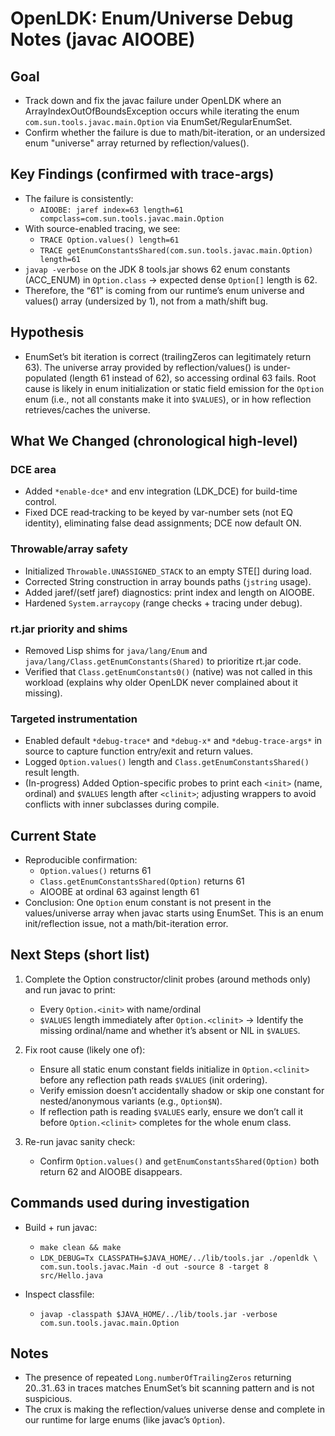 # OpenLDK: Enum/Universe Debug Notes (javac AIOOBE)

## Goal

- Track down and fix the javac failure under OpenLDK where an
  ArrayIndexOutOfBoundsException occurs while iterating the enum
  `com.sun.tools.javac.main.Option` via EnumSet/RegularEnumSet.
- Confirm whether the failure is due to math/bit-iteration, or an
  undersized enum "universe" array returned by reflection/values().

## Key Findings (confirmed with trace-args)

- The failure is consistently:
  - `AIOOBE: jaref index=63 length=61 compclass=com.sun.tools.javac.main.Option`
- With source-enabled tracing, we see:
  - `TRACE Option.values() length=61`
  - `TRACE getEnumConstantsShared(com.sun.tools.javac.main.Option) length=61`
- `javap -verbose` on the JDK 8 tools.jar shows 62 enum constants
  (ACC_ENUM) in `Option.class` → expected dense `Option[]` length is 62.
- Therefore, the “61” is coming from our runtime’s enum universe and
  values() array (undersized by 1), not from a math/shift bug.

## Hypothesis

- EnumSet’s bit iteration is correct (trailingZeros can legitimately
  return 63). The universe array provided by reflection/values() is
  under-populated (length 61 instead of 62), so accessing ordinal 63
  fails. Root cause is likely in enum initialization or static field
  emission for the `Option` enum (i.e., not all constants make it into
  `$VALUES`), or in how reflection retrieves/caches the universe.

## What We Changed (chronological high‑level)

### DCE area
- Added `*enable-dce*` and env integration (LDK_DCE) for build-time control.
- Fixed DCE read‑tracking to be keyed by var-number sets (not EQ identity),
  eliminating false dead assignments; DCE now default ON.

### Throwable/array safety
- Initialized `Throwable.UNASSIGNED_STACK` to an empty STE[] during load.
- Corrected String construction in array bounds paths (`jstring` usage).
- Added jaref/(setf jaref) diagnostics: print index and length on AIOOBE.
- Hardened `System.arraycopy` (range checks + tracing under debug).

### rt.jar priority and shims
- Removed Lisp shims for `java/lang/Enum` and
  `java/lang/Class.getEnumConstants(Shared)` to prioritize rt.jar code.
- Verified that `Class.getEnumConstants0()` (native) was not called in this
  workload (explains why older OpenLDK never complained about it missing).

### Targeted instrumentation
- Enabled default `*debug-trace*` and `*debug-x*` and `*debug-trace-args*` in source
  to capture function entry/exit and return values.
- Logged `Option.values()` length and `Class.getEnumConstantsShared()` result length.
- (In-progress) Added Option-specific probes to print each `<init>`
  (name, ordinal) and `$VALUES` length after `<clinit>`; adjusting wrappers
  to avoid conflicts with inner subclasses during compile.

## Current State

- Reproducible confirmation:
  - `Option.values()` returns 61
  - `Class.getEnumConstantsShared(Option)` returns 61
  - AIOOBE at ordinal 63 against length 61
- Conclusion: One `Option` enum constant is not present in the values/universe
  array when javac starts using EnumSet. This is an enum init/reflection issue,
  not a math/bit-iteration error.

## Next Steps (short list)

1) Complete the Option constructor/clinit probes (around methods only) and run
   javac to print:
   - Every `Option.<init>` with name/ordinal
   - `$VALUES` length immediately after `Option.<clinit>`
   → Identify the missing ordinal/name and whether it’s absent or NIL in `$VALUES`.

2) Fix root cause (likely one of):
   - Ensure all static enum constant fields initialize in `Option.<clinit>`
     before any reflection path reads `$VALUES` (init ordering).
   - Verify emission doesn’t accidentally shadow or skip one constant for
     nested/anonymous variants (e.g., `Option$N`).
   - If reflection path is reading `$VALUES` early, ensure we don’t call it
     before `Option.<clinit>` completes for the whole enum class.

3) Re-run javac sanity check:
   - Confirm `Option.values()` and `getEnumConstantsShared(Option)` both return 62
     and AIOOBE disappears.

## Commands used during investigation

- Build + run javac:
  - `make clean && make`
  - `LDK_DEBUG=Tx CLASSPATH=$JAVA_HOME/../lib/tools.jar ./openldk \
     com.sun.tools.javac.Main -d out -source 8 -target 8 src/Hello.java`

- Inspect classfile:
  - `javap -classpath $JAVA_HOME/../lib/tools.jar -verbose com.sun.tools.javac.main.Option`

## Notes

- The presence of repeated `Long.numberOfTrailingZeros` returning 20..31..63 in
  traces matches EnumSet’s bit scanning pattern and is not suspicious.
- The crux is making the reflection/values universe dense and complete in our
  runtime for large enums (like javac’s `Option`).

